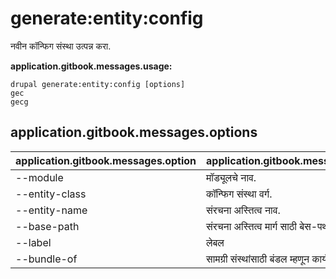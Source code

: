 # generate:entity:config
नवीन कॉन्फिग संस्था उत्पन्न करा.

**application.gitbook.messages.usage:**
```
drupal generate:entity:config [options]
gec
gecg
```

## application.gitbook.messages.options
application.gitbook.messages.option | application.gitbook.messages.details
-------|-------------
--module | मॉड्यूलचे नाव.
--entity-class | कॉन्फिग संस्था वर्ग.
--entity-name | संरचना अस्तित्व नाव.
--base-path | संरचना अस्तित्व मार्ग साठी बेस-पथ.
--label | लेबल
--bundle-of | सामग्री संस्थांसाठी बंडल म्हणून कार्य.
